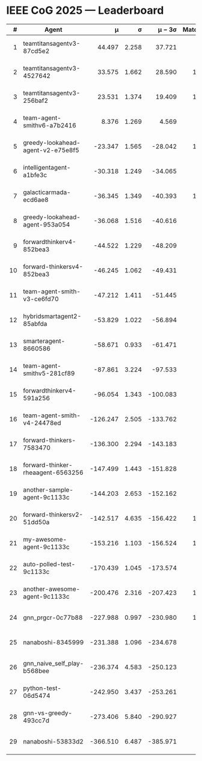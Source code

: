 # IEEE CoG 2025 — Leaderboard

| # | Agent | μ | σ | μ − 3σ | Matches | Updated |
|---:|---|---:|---:|---:|---:|---|
| 1 | teamtitansagentv3-87cd5e2 | 44.497 | 2.258 | 37.721 | 978 | 2025-08-17 19:19 |
| 2 | teamtitansagentv3-4527642 | 33.575 | 1.662 | 28.590 | 1120 | 2025-08-17 19:19 |
| 3 | teamtitansagentv3-256baf2 | 23.531 | 1.374 | 19.409 | 1058 | 2025-08-17 19:19 |
| 4 | team-agent-smithv6-a7b2416 | 8.376 | 1.269 | 4.569 | 840 | 2025-08-17 19:19 |
| 5 | greedy-lookahead-agent-v2-e75e8f5 | -23.347 | 1.565 | -28.042 | 1160 | 2025-08-17 19:19 |
| 6 | intelligentagent-a1bfe3c | -30.318 | 1.249 | -34.065 | 780 | 2025-08-17 19:19 |
| 7 | galacticarmada-ecd6ae8 | -36.345 | 1.349 | -40.393 | 1160 | 2025-08-17 19:19 |
| 8 | greedy-lookahead-agent-953a054 | -36.068 | 1.516 | -40.616 | 840 | 2025-08-17 19:19 |
| 9 | forwardthinkerv4-852bea3 | -44.522 | 1.229 | -48.209 | 743 | 2025-08-17 19:19 |
| 10 | forward-thinkersv4-852bea3 | -46.245 | 1.062 | -49.431 | 800 | 2025-08-17 19:19 |
| 11 | team-agent-smith-v3-ce6fd70 | -47.212 | 1.411 | -51.445 | 960 | 2025-08-17 19:19 |
| 12 | hybridsmartagent2-85abfda | -53.829 | 1.022 | -56.894 | 912 | 2025-08-17 19:19 |
| 13 | smarteragent-8660586 | -58.671 | 0.933 | -61.471 | 764 | 2025-08-17 19:19 |
| 14 | team-agent-smithv5-281cf89 | -87.861 | 3.224 | -97.533 | 900 | 2025-08-17 19:19 |
| 15 | forwardthinkerv4-591a256 | -96.054 | 1.343 | -100.083 | 815 | 2025-08-17 19:19 |
| 16 | team-agent-smith-v4-24478ed | -126.247 | 2.505 | -133.762 | 940 | 2025-08-17 19:19 |
| 17 | forward-thinkers-7583470 | -136.300 | 2.294 | -143.183 | 760 | 2025-08-17 19:19 |
| 18 | forward-thinker-rheaagent-6563256 | -147.499 | 1.443 | -151.828 | 956 | 2025-08-17 19:19 |
| 19 | another-sample-agent-9c1133c | -144.203 | 2.653 | -152.162 | 820 | 2025-08-17 19:19 |
| 20 | forward-thinkersv2-51dd50a | -142.517 | 4.635 | -156.422 | 1016 | 2025-08-17 19:19 |
| 21 | my-awesome-agent-9c1133c | -153.216 | 1.103 | -156.524 | 1260 | 2025-08-17 19:19 |
| 22 | auto-polled-test-9c1133c | -170.439 | 1.045 | -173.574 | 780 | 2025-08-17 19:19 |
| 23 | another-awesome-agent-9c1133c | -200.476 | 2.316 | -207.423 | 1020 | 2025-08-17 19:19 |
| 24 | gnn_prgcr-0c77b88 | -227.988 | 0.997 | -230.980 | 1060 | 2025-08-17 19:19 |
| 25 | nanaboshi-8345999 | -231.388 | 1.096 | -234.678 | 840 | 2025-08-17 19:19 |
| 26 | gnn_naive_self_play-b568bee | -236.374 | 4.583 | -250.123 | 820 | 2025-08-17 19:19 |
| 27 | python-test-06d5474 | -242.950 | 3.437 | -253.261 | 700 | 2025-08-17 19:19 |
| 28 | gnn-vs-greedy-493cc7d | -273.406 | 5.840 | -290.927 | 880 | 2025-08-17 19:19 |
| 29 | nanaboshi-53833d2 | -366.510 | 6.487 | -385.971 | 920 | 2025-08-17 19:19 |
